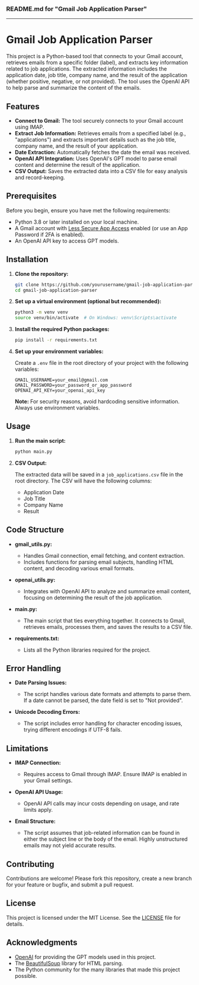 ### README.md for "Gmail Job Application Parser"

---

# Gmail Job Application Parser

This project is a Python-based tool that connects to your Gmail account, retrieves emails from a specific folder (label), and extracts key information related to job applications. The extracted information includes the application date, job title, company name, and the result of the application (whether positive, negative, or not provided). The tool uses the OpenAI API to help parse and summarize the content of the emails.

## Features

- **Connect to Gmail:** The tool securely connects to your Gmail account using IMAP.
- **Extract Job Information:** Retrieves emails from a specified label (e.g., "applications") and extracts important details such as the job title, company name, and the result of your application.
- **Date Extraction:** Automatically fetches the date the email was received.
- **OpenAI API Integration:** Uses OpenAI's GPT model to parse email content and determine the result of the application.
- **CSV Output:** Saves the extracted data into a CSV file for easy analysis and record-keeping.

## Prerequisites

Before you begin, ensure you have met the following requirements:

- Python 3.8 or later installed on your local machine.
- A Gmail account with [Less Secure App Access](https://myaccount.google.com/lesssecureapps) enabled (or use an App Password if 2FA is enabled).
- An OpenAI API key to access GPT models.

## Installation

1. **Clone the repository:**

   ```bash
   git clone https://github.com/yourusername/gmail-job-application-parser.git
   cd gmail-job-application-parser
   ```

2. **Set up a virtual environment (optional but recommended):**

   ```bash
   python3 -m venv venv
   source venv/bin/activate  # On Windows: venv\Scripts\activate
   ```

3. **Install the required Python packages:**

   ```bash
   pip install -r requirements.txt
   ```

4. **Set up your environment variables:**

   Create a `.env` file in the root directory of your project with the following variables:

   ```env
   GMAIL_USERNAME=your_email@gmail.com
   GMAIL_PASSWORD=your_password_or_app_password
   OPENAI_API_KEY=your_openai_api_key
   ```

   **Note:** For security reasons, avoid hardcoding sensitive information. Always use environment variables.

## Usage

1. **Run the main script:**

   ```bash
   python main.py
   ```

2. **CSV Output:**

   The extracted data will be saved in a `job_applications.csv` file in the root directory. The CSV will have the following columns:

   - Application Date
   - Job Title
   - Company Name
   - Result

## Code Structure

- **gmail_utils.py:**
  - Handles Gmail connection, email fetching, and content extraction.
  - Includes functions for parsing email subjects, handling HTML content, and decoding various email formats.

- **openai_utils.py:**
  - Integrates with OpenAI API to analyze and summarize email content, focusing on determining the result of the job application.

- **main.py:**
  - The main script that ties everything together. It connects to Gmail, retrieves emails, processes them, and saves the results to a CSV file.

- **requirements.txt:**
  - Lists all the Python libraries required for the project.

## Error Handling

- **Date Parsing Issues:**
  - The script handles various date formats and attempts to parse them. If a date cannot be parsed, the date field is set to "Not provided".
  
- **Unicode Decoding Errors:**
  - The script includes error handling for character encoding issues, trying different encodings if UTF-8 fails.

## Limitations

- **IMAP Connection:**
  - Requires access to Gmail through IMAP. Ensure IMAP is enabled in your Gmail settings.
  
- **OpenAI API Usage:**
  - OpenAI API calls may incur costs depending on usage, and rate limits apply.

- **Email Structure:**
  - The script assumes that job-related information can be found in either the subject line or the body of the email. Highly unstructured emails may not yield accurate results.

## Contributing

Contributions are welcome! Please fork this repository, create a new branch for your feature or bugfix, and submit a pull request. 

## License

This project is licensed under the MIT License. See the [LICENSE](LICENSE) file for details.

## Acknowledgments

- [OpenAI](https://www.openai.com) for providing the GPT models used in this project.
- The [BeautifulSoup](https://www.crummy.com/software/BeautifulSoup/bs4/doc/) library for HTML parsing.
- The Python community for the many libraries that made this project possible.
